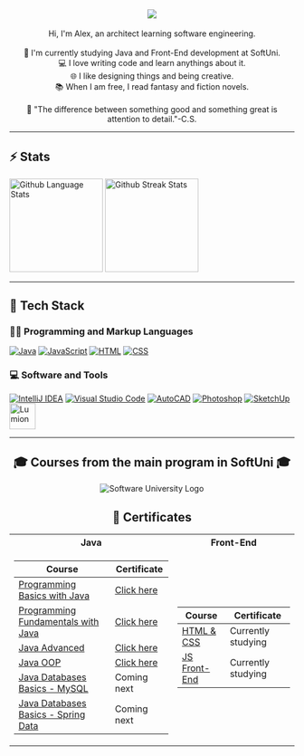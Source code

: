 <h2 align="center">
    <img src="https://readme-typing-svg.demolab.com?font=JetBrains+Mono&weight=435&size=30&pause=1000&color=006AFF&center=true&vCenter=true&width=435&lines=Hello+world!" />
</h2>

<p align="center">Hi, I'm Alex, an architect learning software engineering. 
    <br>
    <br>
    🔬 I'm currently studying Java and Front-End development at SoftUni.
    <br>
    💻 I love writing code and learn anythings about it.
    <br>
    🌐 I like designing things and being creative.
    <br>
    📚 When I am free, I read fantasy and fiction novels.
    <br>
    <br>
    📐 "The difference between something good and something great is attention to detail."-C.S.
</p>
    
<hr>

<h2 align="left">⚡ Stats</h2>

<p align="left">
    <img height="165em align="center" src="https://github-readme-stats.vercel.app/api/top-langs/?username=aChaushev&layout=compact&theme=transparent&hide_border=true" alt="Github Language Stats" />
    <img height="165em align="center" src="https://streak-stats.demolab.com?user=aChaushev&theme=transparent&hide_border=true" alt="Github Streak Stats" /> 
</p>

<hr>

<h2 align="left">💫 Tech Stack</h2>
 <h3>👨‍💻 Programming and Markup Languages</h3>
<p align="left">
  <a href="https://www.java.com/en/"><img src="https://skillicons.dev/icons?i=java" alt="Java" /></a>
  <a href="https://developer.mozilla.org/en-US/docs/Web/JavaScript"><img src="https://skillicons.dev/icons?i=js" alt="JavaScript" /></a>
  <a href="https://developer.mozilla.org/en-US/docs/Web/HTML"><img src="https://skillicons.dev/icons?i=html" alt="HTML" /></a>
  <a href="https://developer.mozilla.org/en-US/docs/Web/CSS"><img src="https://skillicons.dev/icons?i=css"  alt="CSS" /></a>
</p>
   <h3>💻 Software and Tools</h3>
<p align="left">
  <a href="https://www.jetbrains.com/idea/"><img src="https://skillicons.dev/icons?i=idea" alt="IntelliJ IDEA" /></a> 
  <a href="https://code.visualstudio.com/"><img src="https://skillicons.dev/icons?i=vscode"  alt="Visual Studio Code" /></a> 
  <a href="https://www.autodesk.com/products/autocad/overview?term=1-YEAR&tab=subscription"><img src="https://skillicons.dev/icons?i=autocad" alt="AutoCAD" /></a> 
  <a href="https://www.adobe.com/products/photoshop.html"><img src="https://skillicons.dev/icons?i=ps" alt="Photoshop" /></a> 
  <a href="https://www.sketchup.com/"><img src="https://skillicons.dev/icons?i=sketchup" alt="SketchUp" /></a> 
  <a href="https://lumion.com/"><img width="46" src="https://designshop.hu/_assets/img/upload/big_262.jpg" alt="Lumion" /></a>
<!--   <a href="https://www.canva.com/"><img width="48" src="https://github.com/marwin1991/profile-technology-icons/assets/136815194/02494c7c-de6a-43a6-9293-6369696842ed" alt="Canva" /></a> -->  
</p>

<hr>

<h2 align="center">🎓 Courses from the main program in SoftUni 🎓</h2>

<p align="center">
<img src="https://codeweek-s3.s3.amazonaws.com/event_picture/SoftUni-Logo-Flat.png" alt="Software University Logo" />
</p>
  
<h2 align="center">📑 Certificates</h2>

<table align="center">
  <tr>
    <th> Java </th>
    <th> Front-End </th>
  </tr>
  
  <tr>
  <td>
    
  | **Course**                                                            | **Certificate**                                            |
  | --------------------------------------------------------------------- | ---------------------------------------------------------- |
  | <a href="https://softuni.bg/trainings/3868/programming-basics-with-java-september-2022"> Programming Basics with Java </a>               | <a href="https://softuni.bg/certificates/details/143281/ebe89bd5"> Click here</a> |
  | <a href="https://softuni.bg/trainings/3951/programming-fundamentals-with-java-january-2023"> Programming Fundamentals with Java </a>     | <a href="https://softuni.bg/certificates/details/167604/bd1dd247"> Click here</a> |
  | <a href="https://softuni.bg/trainings/4100/java-advanced-may-2023"> Java Advanced </a>                                                   | <a href="https://softuni.bg/certificates/details/174504/61d24f2f"> Click here</a> |
  | <a href="https://softuni.bg/trainings/4101/java-oop-june-2023"> Java OOP </a>                                                            | <a href="https://softuni.bg/certificates/details/181396/c9f1c5a2"> Click here</a> |
  | <a href="#"> Java Databases Basics - MySQL </a>                                                                                          |  Coming next  | 
  | <a href="#"> Java Databases Basics - Spring Data </a>                                                                                    |  Coming next  | 
  
  </td>
  <td>
  
  | **Course**                                                                                  | **Certificate**                                                            |
  | ------------------------------------------------------------------------------------------- |--------------------------------------------------------------------------- |
  | <a href="https://softuni.bg/trainings/4239/html-and-css-september-2023"> HTML & CSS </a>    |  Currently studying  |
  | <a href="https://softuni.bg/trainings/4240/js-front-end-october-2023"> JS Front-End </a>    |  Currently studying  |
  
  </td>
  </tr>
</table>


